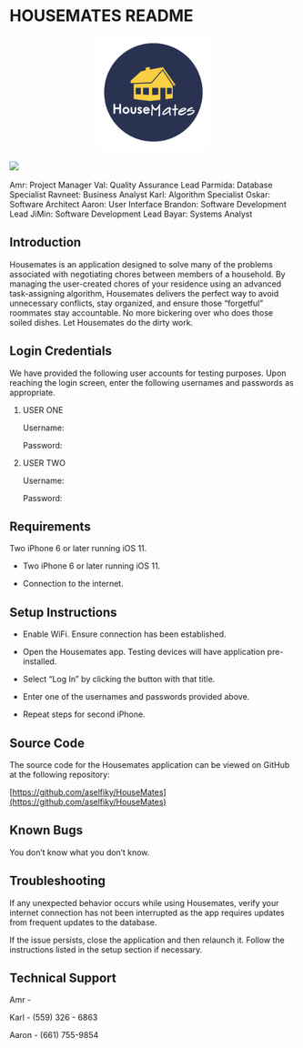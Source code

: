 # HOUSEMATES README

<img src="./src/assets/HouseMates_Logo_Circle_01.png"
     alt="Logo"
     width="200"
     height="200"
     style= "margin: 10px auto 20px; display: block; height: 100; width: 100;"     
/>
![](https://lh5.googleusercontent.com/-BWejvDwNQs6gsbuN4nUtNUrZ_E5Mb_34bLmnDhaoQcIcBhgUmWPM0sKoqGzmKfzB0cOYRcZ-w6dhEvN1yvzDzEVGexa72-PHJpumuZRRf8-YoEpNZG0YHKycF_LuoKsBDLSkw7C)

Amr: Project Manager
Val: Quality Assurance Lead
Parmida: Database Specialist
Ravneet: Business Analyst
Karl: Algorithm Specialist
Oskar: Software Architect
Aaron: User Interface
Brandon: Software Development Lead
JiMin: Software Development Lead
Bayar: Systems Analyst

## Introduction

Housemates is an application designed to solve many of the problems associated with negotiating chores between members of a household. By managing the user-created chores of your residence using an advanced task-assigning algorithm, Housemates delivers the perfect way to avoid unnecessary conflicts, stay organized, and ensure those “forgetful” roommates stay accountable. No more bickering over who does those soiled dishes. Let Housemates do the dirty work.

  

## Login Credentials

We have provided the following user accounts for testing purposes. Upon reaching the login screen, enter the following usernames and passwords as appropriate.

  

1. USER ONE

	Username:

	Password:

2. USER TWO

	Username:

	Password:

  

## Requirements

Two iPhone 6 or later running iOS 11.

-   Two iPhone 6 or later running iOS 11.
    
-   Connection to the internet.
    

  

## Setup Instructions

-   Enable WiFi. Ensure connection has been established.
    
-   Open the Housemates app. Testing devices will have application pre-installed.
    
-   Select “Log In” by clicking the button with that title.
    
-   Enter one of the usernames and passwords provided above.
    
-   Repeat steps for second iPhone.
    

  

## Source Code

The source code for the Housemates application can be viewed on GitHub at the following repository:

[https://github.com/aselfiky/HouseMates](https://github.com/aselfiky/HouseMates)

  

## Known Bugs

You don’t know what you don’t know. 

## Troubleshooting

If any unexpected behavior occurs while using Housemates, verify your internet connection has not been interrupted as the app requires updates from frequent updates to the database.

  

If the issue persists, close the application and then relaunch it. Follow the instructions listed in the setup section if necessary.

  

## Technical Support

Amr - 

Karl - (559) 326 - 6863

Aaron - (661) 755-9854
